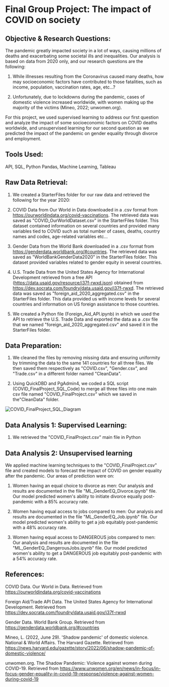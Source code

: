 # Final Group Project: The impact of COVID on society #

## Objective & Research Questions: ##

The pandemic greatly impacted society in a lot of ways, causing millions of deaths and exacerbating some societal ills and inequalities.  Our analysis is based on data from 2020 only, and our research questions are the following:

1. While illnesses resulting from the Coronavirus caused many deaths, how may socioeconomic factors have contributed to those fatalities, such as income, population, vaccination rates, age, etc...?

2. Unfortunately, due to lockdowns during the pandemic, cases of domestic violence increased worldwide, with women making up the majority of the victims (Mineo, 2022; unwomen.org). 

For this project, we used supervised learning to address our first question and analyze the impact of some socioeconomic factors on COVID deaths worldwide, and unsupervised learning for our second question as we predicted the impact of the pandemic on gender equality through divorce and employment. 


## Tools Used: ##
API, SQL, Python Pandas, Machine Learning, Tableau

## Raw Data Retrieval: ## 

1. We created a StarterFiles folder for our raw data and retrieved the following for the year 2020:

2. COVID Data from Our World in Data downloaded in a .csv format from https://ourworldindata.org/covid-vaccinations. The retrieved data was saved as "COVID_OurWorldDataset.csv" in the StarterFiles folder. This dataset contained information on several countries and provided many variables tied to COVID such as total number of cases, deaths, country names and codes, age-related variables etc...

3. Gender Data from the World Bank downloaded in a .csv format from https://genderdata.worldbank.org/#countries. The retrieved data was saved as "WorldBankGenderData2020" in the StarterFiles folder. This dataset provided variables related to gender equity in several countries.

4. U.S. Trade Data from the United States Agency for International Development retrieved from a free API (https://data.usaid.gov/resource/i37f-rwxd.json) obtained from https://dev.socrata.com/foundry/data.usaid.gov/i37f-rwxd. The retrieved data was saved as "foreign_aid_2020_aggregated.csv" in the StarterFiles folder. This data provided us with income levels for several countries and information on US foreign assistance to those countries. 

5. We created a Python file (Foreign_Aid_API.ipynb) in which we used the API to retrieve the U.S. Trade Data and exported the data as a .csv file that we named "foreign_aid_2020_aggregated.csv" and saved it in the StarterFiles folder.


## Data Preparation: ##

1. We cleaned the files by removing missing data and ensuring uniformity by trimming the data to the same 141 countries for all three files. We then saved them respectively as "COVID.csv", "Gender.csv", and "Trade.csv" in a different folder named "CleanData".
  
2. Using QuickDBD and PgAdmin4, we coded a SQL script (COVID_FinalProject_SQL_Code) to merge all three files into one main csv file named "COVID_FinalProject.csv" which we saved in the"CleanData" folder.

![COVID_FinalProject_SQL_Diagram](https://github.com/JCNdongo/MIADATAVIZ_FinalGroupProject/assets/120480912/e85d235c-279a-4ef0-9000-894018998ee3)


## Data Analysis 1: Supervised Learning: ##

1. We retrieved the "COVID_FinalProject.csv" main file in Python


## Data Analysis 2: Unsupervised learning ## 

We applied machine learning techniques to the "COVID_FinalProject.csv" file and created models to forecast the impact of COVID on gender equality after the pandemic. Our areas of prediction were on:

1. Women having an equal choice to divorce as men: Our analysis and results are documented in the file "ML_GenderEQ_Divorce.ipynb" file. Our model predicted women's ability to initiate divorce equally post-pandemic with a 85% accuracy rate. 

2. Women having equal access to jobs compared to men: Our analysis and results are documented in the file "ML_GenderEQ_Job.ipynb" file. Our model predicted women's ability to get a job equitably post-pandemic with a 48% accuracy rate. 

3. Women having equal access to DANGEROUS jobs compared to men: Our analysis and results are documented in the file "ML_GenderEQ_DangerousJobs.ipynb" file. Our model predicted women's ability to get a DANGEROUS job equitably post-pandemic with a 54% accuracy rate. 


## References: ##

COVID Data. Our World in Data. Retrieved from https://ourworldindata.org/covid-vaccinations

Foreign Aid/Trade API Data. The United States Agency for International Development. Retrieved from https://dev.socrata.com/foundry/data.usaid.gov/i37f-rwxd

Gender Data. World Bank Group. Retrieved from https://genderdata.worldbank.org/#countries

Mineo, L. (2022, June 29). 'Shadow pandemic' of domestic violence. National & World Affairs. The Harvard Gazette. Retrieved from https://news.harvard.edu/gazette/story/2022/06/shadow-pandemic-of-domestic-violence/

unwomen.org. The Shadow Pandemic: Violence against women during COVID-19. Retrieved from https://www.unwomen.org/en/news/in-focus/in-focus-gender-equality-in-covid-19-response/violence-against-women-during-covid-19




